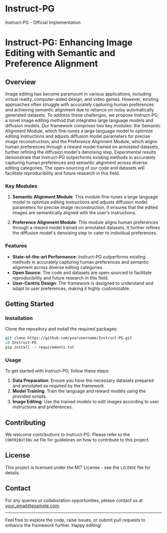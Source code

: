 # Instruct-PG
Instruct-PG - Official Implementation


# Instruct-PG: Enhancing Image Editing with Semantic and Preference Alignment

## Overview

Image editing has become paramount in various applications, including virtual reality, computer-aided design, and video games.  However, existing approaches often struggle with accurately capturing human preferences and achieving semantic alignment due to reliance on noisy automatically generated datasets.  To address these challenges, we propose Instruct-PG, a novel image editing method that integrates large language models and diffusion models.  Our framework comprises two key modules: the Semantic Alignment Module, which fine-tunes a large language model to optimize editing instructions and adjusts diffusion model parameters for precise image reconstruction;  and the Preference Alignment Module, which aligns human preferences through a reward model trained on annotated datasets, further refining the diffusion model's denoising step.  Experimental results demonstrate that Instruct-PG outperforms existing methods in accurately capturing human preferences and semantic alignment across diverse editing categories.  The open-sourcing of our code and datasets will facilitate reproducibility and future research in this field.

### Key Modules

1. **Semantic Alignment Module**: This module fine-tunes a large language model to optimize editing instructions and adjusts diffusion model parameters for precise image reconstruction. It ensures that the edited images are semantically aligned with the user's instructions.

2. **Preference Alignment Module**: This module aligns human preferences through a reward model trained on annotated datasets. It further refines the diffusion model's denoising step to cater to individual preferences.

### Features

- **State-of-the-art Performance**: Instruct-PG outperforms existing methods in accurately capturing human preferences and semantic alignment across diverse editing categories.
- **Open Source**: The code and datasets are open-sourced to facilitate reproducibility and future research in this field.
- **User-Centric Design**: The framework is designed to understand and adapt to user preferences, making it highly customizable.

## Getting Started

### Installation

Clone the repository and install the required packages:

```bash
git clone https://github.com/yourusername/Instruct-PG.git
cd Instruct-PG
pip install -r requirements.txt
```

### Usage

To get started with Instruct-PG, follow these steps:

1. **Data Preparation**: Ensure you have the necessary datasets prepared and annotated as required by the framework.
2. **Model Training**: Train the language and reward models using the provided scripts.
3. **Image Editing**: Use the trained models to edit images according to user instructions and preferences.

## Contributing

We welcome contributions to Instruct-PG. Please refer to the `CONTRIBUTING.md` file for guidelines on how to contribute to this project.

## License

This project is licensed under the MIT License - see the `LICENSE` file for details.


## Contact

For any queries or collaboration opportunities, please contact us at [your_email@example.com](mailto:wuzhenhua992@gmail.com).

---

Feel free to explore the code, raise issues, or submit pull requests to enhance the framework further. Happy editing!
